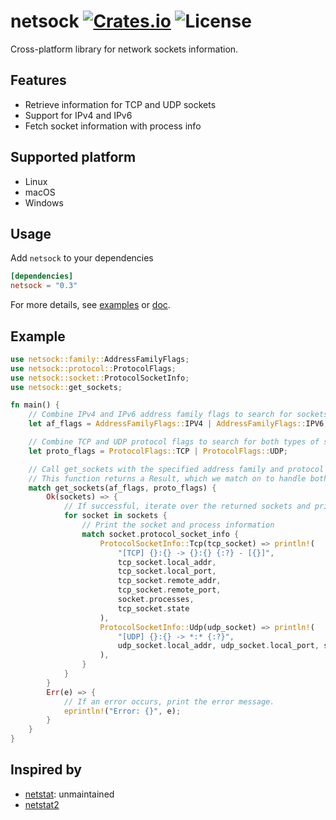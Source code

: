 [crates-badge]: https://img.shields.io/crates/v/netsock.svg
[crates-url]: https://crates.io/crates/netsock
[license-badge]: https://img.shields.io/crates/l/netsock.svg
[examples-url]: https://github.com/shellrow/netsock/tree/main/examples
[doc-url]: https://docs.rs/netsock/latest/netsock
[netsock-github-url]: https://github.com/shellrow/netsock

# netsock [![Crates.io][crates-badge]][crates-url] ![License][license-badge]
Cross-platform library for network sockets information.

## Features
- Retrieve information for TCP and UDP sockets
- Support for IPv4 and IPv6
- Fetch socket information with process info

## Supported platform
- Linux
- macOS
- Windows

## Usage
Add `netsock` to your dependencies  
```toml:Cargo.toml
[dependencies]
netsock = "0.3"
```

For more details, see [examples][examples-url] or [doc][doc-url].  

## Example
```rust
use netsock::family::AddressFamilyFlags;
use netsock::protocol::ProtocolFlags; 
use netsock::socket::ProtocolSocketInfo;
use netsock::get_sockets;

fn main() {
    // Combine IPv4 and IPv6 address family flags to search for sockets across both families.
    let af_flags = AddressFamilyFlags::IPV4 | AddressFamilyFlags::IPV6;

    // Combine TCP and UDP protocol flags to search for both types of sockets.
    let proto_flags = ProtocolFlags::TCP | ProtocolFlags::UDP;

    // Call get_sockets with the specified address family and protocol flags.
    // This function returns a Result, which we match on to handle both the Ok and Err cases.
    match get_sockets(af_flags, proto_flags) {
        Ok(sockets) => {
            // If successful, iterate over the returned sockets and print their information.
            for socket in sockets {
                // Print the socket and process information
                match socket.protocol_socket_info {
                    ProtocolSocketInfo::Tcp(tcp_socket) => println!(
                        "[TCP] {}:{} -> {}:{} {:?} - [{}]",
                        tcp_socket.local_addr,
                        tcp_socket.local_port,
                        tcp_socket.remote_addr,
                        tcp_socket.remote_port,
                        socket.processes,
                        tcp_socket.state
                    ),
                    ProtocolSocketInfo::Udp(udp_socket) => println!(
                        "[UDP] {}:{} -> *:* {:?}",
                        udp_socket.local_addr, udp_socket.local_port, socket.processes
                    ),
                }
            }
        }
        Err(e) => {
            // If an error occurs, print the error message.
            eprintln!("Error: {}", e);
        }
    }
}
```

## Inspired by
- [netstat](https://crates.io/crates/netstat): unmaintained
- [netstat2](https://crates.io/crates/netstat2)
